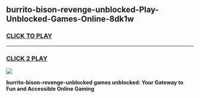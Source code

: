 
## burrito-bison-revenge-unblocked-Play-Unblocked-Games-Online-8dk1w
<h3>
<a href="https://premium76.site?title=burrito-bison-revenge-unblocked&ref=25A">CLICK TO PLAY</a></h3>
<hr>

<h3>
<a href="https://premium76.site?title=burrito-bison-revenge-unblocked&ref=25A">CLICK 2 PLAY</a>
  
</h3>

<a href="https://premium76.site?title=burrito-bison-revenge-unblocked&ref=25A"><img src="https://clearcache.store/games.png"></a>


**burrito-bison-revenge-unblocked games unblocked: Your Gateway to Fun and Accessible Online Gaming**
